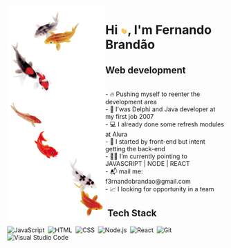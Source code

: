 
   <img align="left" alt="an shoal fishers" height="500em" width="227" src="akira.png">

 
   <h1>  Hi <img src="hi.gif" width="16px">, I'm Fernando Brandão</h1> 
   <h2> Web development</h2>
   <br>
    - 🔥 Pushing myself to reenter the development area  <br>
    - 💾 I'was Delphi and Java developer at my first job 2007 <br>
    - 💻 I already done some refresh modules at Alura  <br>
    - 🔭 I started by front-end but intent getting the back-end <br>
    - 🧑‍💻 I’m currently pointing to JAVASCRIPT | NODE | REACT  <br>
    - 📬 mail me: f3rnandobrandao@gmail.com <br>
    - 📈 I looking for opportunity in a team <br>

## &nbsp;Tech Stack

![JavaScript](https://img.shields.io/badge/-JavaScript-05122A?style=flat&logo=javascript)&nbsp;
![HTML](https://img.shields.io/badge/-HTML-05122A?style=flat&logo=HTML5)&nbsp;
![CSS](https://img.shields.io/badge/-CSS-05122A?style=flat&logo=CSS3&logoColor=1572B6)&nbsp;
![Node.js](https://img.shields.io/badge/-Node.js-05122A?style=flat&logo=node.js)&nbsp;
![React](https://img.shields.io/badge/-React-05122A?style=flat&logo=react)&nbsp;
![Git](https://img.shields.io/badge/-Git-05122A?style=flat&logo=git)&nbsp;
![Visual Studio Code](https://img.shields.io/badge/-Visual%20Studio%20Code-05122A?style=flat&logo=visual-studio-code&logoColor=007ACC)&nbsp;

